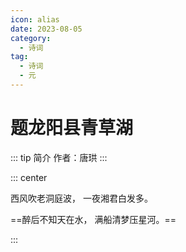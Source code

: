 ```yaml
---
icon: alias
date: 2023-08-05
category:
  - 诗词
tag:
  - 诗词
  - 元
---
```


# 题龙阳县青草湖

<!-- more -->

::: tip 简介
作者：唐珙
:::


::: center

西风吹老洞庭波， 一夜湘君白发多。

==醉后不知天在水， 满船清梦压星河。==

:::